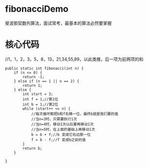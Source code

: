 # fibonacciDemo
斐波那契数列算法，面试常考，最基本的算法必然要掌握

# 核心代码

//1，1，2，3，5，8，13，21,34,55,89，以此类推，后一项为前两项的和

	public static int fibonacci(int n) {  
	    if (n <= 0) {  
	        return -1;  
	    } else if (n == 1 || n == 2) {  
	        return 1;  
	    } else {  
	        int start = 3;  
	        int f = 1;//第1位  
	        int b = 1;//第2位  
	        while (start++ <= n) {  
	            //每次循环都把b和f右移一位，最终b就是我们要的值  
	            //当n=3时，只需要执行1次  
	            //当n=4时，移动1次以后要再移动1次  
	            //当n=5时，在上面的基础上再移动1次  
	            b = b + f;//b 变成它右边那一位  
	            f = b - f;//f 变成b之前的值  
	        }  
	        return b;  
	    }  
	  
	}

